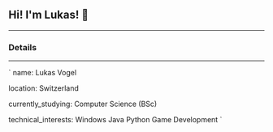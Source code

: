 ## Hi! I'm Lukas! 👋

___

### Details

___

`
name: 
    Lukas Vogel
  
location: 
     Switzerland
     
currently_studying:
     Computer Science (BSc)

technical_interests: 
     Windows
     Java
     Python
     Game Development
`

<!--
**LuVogel/LuVogel** is a ✨ _special_ ✨ repository because its `README.md` (this file) appears on your GitHub profile.

Here are some ideas to get you started:

- 🔭 I’m currently working on ...
- 🌱 I’m currently learning ...
- 👯 I’m looking to collaborate on ...
- 🤔 I’m looking for help with ...
- 💬 Ask me about ...
- 📫 How to reach me: ...
- 😄 Pronouns: ...
- ⚡ Fun fact: ...
-->
